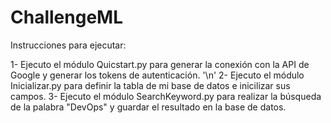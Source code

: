# ChallengeML

Instrucciones para ejecutar:

1- Ejecuto el módulo Quicstart.py para generar la conexión con la API de Google y generar los tokens de autenticación. '\n'
2- Ejecuto el módulo Inicializar.py para definir la tabla de mi base de datos e inicilizar sus campos.
3- Ejecuto el módulo SearchKeyword.py para realizar la búsqueda de la palabra "DevOps" y guardar el resultado en la base de datos.
